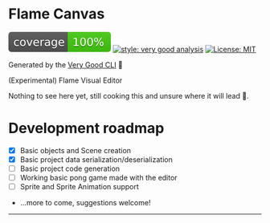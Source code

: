 # Flame Canvas

![coverage][coverage_badge]
[![style: very good analysis][very_good_analysis_badge]][very_good_analysis_link]
[![License: MIT][license_badge]][license_link]

Generated by the [Very Good CLI][very_good_cli_link] 🤖

(Experimental) Flame Visual Editor

Nothing to see here yet, still cooking this and unsure where it will lead 👀.

# Development roadmap

 - [x] Basic objects and Scene creation
 - [x] Basic project data serialization/deserialization
 - [ ] Basic project code generation
 - [ ] Working basic pong game made with the editor
 - [ ] Sprite and Sprite Animation support
 - ...more to come, suggestions welcome!

---

[coverage_badge]: coverage_badge.svg
[license_badge]: https://img.shields.io/badge/license-MIT-blue.svg
[license_link]: https://opensource.org/licenses/MIT
[very_good_analysis_badge]: https://img.shields.io/badge/style-very_good_analysis-B22C89.svg
[very_good_analysis_link]: https://pub.dev/packages/very_good_analysis
[very_good_cli_link]: https://github.com/VeryGoodOpenSource/very_good_cli
